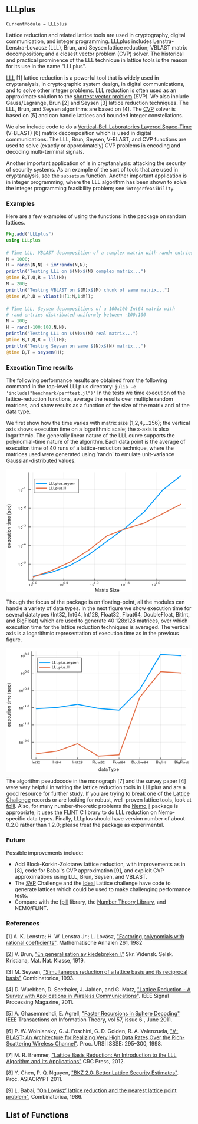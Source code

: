 ## LLLplus

```@meta
CurrentModule = LLLplus
```

Lattice reduction and related lattice tools are used in 
cryptography, digital communication, and integer programming.  LLLplus
includes Lenstra-Lenstra-Lovacsz (LLL), Brun,
and Seysen lattice reduction; VBLAST matrix decomposition; and a closest vector
problem (CVP) solver. The historical and practical prominence of the
LLL technique in lattice tools is the reason for its use in the
name "LLLplus".

[LLL](https://en.wikipedia.org/wiki/Lenstra%E2%80%93Lenstra%E2%80%93Lov%C3%A1sz_lattice_basis_reduction_algorithm)
[1] lattice reduction is a powerful tool that is widely used in
cryptanalysis, in cryptographic system design, in digital
communications, and to solve other integer problems.  LLL reduction is
often used as an approximate solution to the
[shortest vector problem](https://en.wikipedia.org/wiki/Lattice_problem#Shortest_vector_problem_.28SVP.29)
(SVP).  We also include Gauss/Lagrange, Brun [2] and Seysen [3]
lattice reduction techniques. The LLL, Brun, and
Seysen algorithms are based on [4]. The
[CVP](https://en.wikipedia.org/wiki/Lattice_problem#Closest_vector_problem_.28CVP.29)
solver is based on [5] and can handle lattices and bounded integer
constellations.

We also include code to do a
[Vertical-Bell Laboratories Layered Space-Time](https://en.wikipedia.org/wiki/Bell_Laboratories_Layered_Space-Time)
(V-BLAST) [6] matrix decomposition which is used in digital
communications. The LLL, Brun, Seysen, V-BLAST, and CVP functions are
used to solve (exactly or approximately) CVP problems in encoding and
decoding multi-terminal signals.

Another important application of is in cryptanalysis: attacking the
security of security systems. As an example of the sort of tools that
are used in cryptanalysis, see the `subsetsum`
function.  Another important application is in integer programming,
where the LLL algorithm has been shown to solve the integer
programming feasibility problem; see `integerfeasibility`.

### Examples

Here are a few examples of using the functions in the
package on random lattices.

```julia
Pkg.add("LLLplus")
using LLLplus

# Time LLL, VBLAST decomposition of a complex matrix with randn entries 
N = 1000;
H = randn(N,N) + im*randn(N,N);
println("Testing LLL on $(N)x$(N) complex matrix...")
@time B,T,Q,R = lll(H);
M = 200;
println("Testing VBLAST on $(M)x$(M) chunk of same matrix...")
@time W,P,B = vblast(H[1:M,1:M]);

# Time LLL, Seysen decompositions of a 100x100 Int64 matrix with
# rand entries distributed uniformly between -100:100
N = 100;
H = rand(-100:100,N,N);
println("Testing LLL on $(N)x$(N) real matrix...")
@time B,T,Q,R = lll(H);
println("Testing Seysen on same $(N)x$(N) matrix...")
@time B,T = seysen(H);
```

### Execution Time results

The following performance results are obtained from the
following command in the top-level LLLplus directory:
`julia -e 'include("benchmark/perftest.jl")'`
In the tests we time execution of the lattice-reduction functions,
average the results over multiple random matrices, and show results as
a function of the size of the matrix and of the data type. 

We first show how the time varies with matrix size (1,2,4,...256); the
vertical axis shows execution time on a logarithmic scale; the x-axis
is also logarithmic. The generally linear nature of the LLL curve supports
the polynomial-time nature of the algorithm. Each data point
is the average of execution time of 40 runs of a lattice-reduction
technique, where the matrices used were generated using 'randn' to
emulate unit-variance Gaussian-distributed values.

![Time vs matrix size](../../benchmark/perfVsNfloat64.png)

Though the focus of the package is on floating-point, 
all the modules can handle a variety of data types. In the next figure
we show execution time for several datatypes (Int32, Int64,
Int128, Float32, Float64, DoubleFloat, BitInt, and BigFloat) which are used to
generate 40 128x128 matrices, over which execution time for the lattice
reduction techniques is averaged.  The vertical axis is a logarithmic
representation of execution time as in the previous
figure.

![Time vs data type](../../benchmark/perfVsDataType.png)

The algorithm pseudocode in the monograph [7] and the survey paper [4]
were very helpful in writing the lattice reduction tools in LLLplus
and are a good resource for further study. If you are trying to break
one of the [Lattice Challenge](http://www.latticechallenge.org)
records or are looking for robust, well-proven lattice tools, look at
[fplll](https://github.com/fplll/fplll). Also, for many
number-theoretic problems the
[Nemo.jl](https://github.com/wbhart/Nemo.jl) package is appropriate;
it uses the [FLINT](http://flintlib.org/) C library to do LLL
reduction on Nemo-specific data types.
Finally, LLLplus should have version number of about 0.2.0 rather
than 1.2.0; please treat the package as experimental.

### Future

Possible improvements include:
* Add Block-Korkin-Zolotarev lattice reduction, with improvements
  as in [8], code for Babai's CVP approximation [9], and explicit CVP
  approximations using LLL, Brun, Seysen, and VBLAST.
* The [SVP](http://www.latticechallenge.org/svp-challenge/) Challenge
  and the
  [Ideal](http://www.latticechallenge.org/ideallattice-challenge/)
  Lattice challenge have code to generate lattices
  which could be used to make challenging performance tests. 
* Compare with the [fplll](https://github.com/fplll/fplll) library,
  the [Number Theory Library](http://www.shoup.net/ntl/), and
  NEMO/FLINT. 



### References

[1] A. K. Lenstra; H. W. Lenstra Jr.; L. Lovász, ["Factoring polynomials with rational coefficients"](http://ftp.cs.elte.hu/~lovasz/scans/lll.pdf). Mathematische Annalen 261, 1982

[2] V. Brun,
["En generalisation av kjedebrøken I,"](https://archive.org/stream/skrifterutgitavv201chri#page/300/mode/2up)
Skr. Vidensk. Selsk. Kristiana, Mat. Nat. Klasse, 1919. 

[3] M. Seysen, ["Simultaneous reduction of a lattice basis and its reciprocal basis"](http://link.springer.com/article/10.1007%2FBF01202355) Combinatorica, 1993.

[4] D. Wuebben, D. Seethaler, J. Jalden, and G. Matz, ["Lattice Reduction - A Survey with Applications in Wireless Communications"](http://www.ant.uni-bremen.de/sixcms/media.php/102/10740/SPM_2011_Wuebben.pdf). IEEE Signal Processing Magazine, 2011.

[5] A. Ghasemmehdi, E. Agrell, ["Faster Recursions in Sphere Decoding"](https://publications.lib.chalmers.se/records/fulltext/local_141586.pdf) IEEE
Transactions on Information Theory, vol 57, issue 6 , June 2011.

[6] P. W. Wolniansky, G. J. Foschini, G. D. Golden, R. A. Valenzuela, ["V-BLAST: An Architecture for Realizing Very High Data Rates Over the Rich-Scattering Wireless Channel"](http://ieeexplore.ieee.org/xpl/login.jsp?tp=&arnumber=738086). Proc. URSI
ISSSE: 295–300, 1998. 

[7] M. R. Bremner, ["Lattice Basis Reduction: An Introduction to the LLL
 Algorithm and Its Applications"](https://www.amazon.com/Lattice-Basis-Reduction-Introduction-Applications/dp/1439807027) CRC Press, 2012.

[8] Y. Chen, P. Q. Nguyen, ["BKZ 2.0: Better Lattice Security Estimates"](http://www.iacr.org/archive/asiacrypt2011/70730001/70730001.pdf). Proc. ASIACRYPT 2011.

[9] L. Babai, ["On Lovász’ lattice reduction and the nearest lattice point problem"](https://link.springer.com/article/10.1007/BF02579403),
Combinatorica, 1986.



## List of Functions
```@index
```
